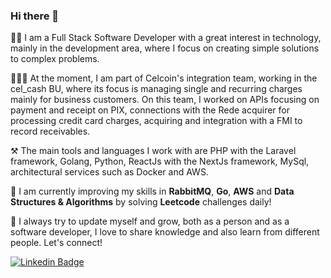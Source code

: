 ### Hi there 👋

🙋‍♂️ I am a Full Stack Software Developer with a great interest in technology, mainly in the development area, where I focus on creating simple solutions to complex problems.

👨🏻‍💻 At the moment, I am part of Celcoin's integration team, working in the cel_cash BU, where its focus is managing single and recurring charges mainly for business customers. On this team, I worked on APIs focusing on payment and receipt on PIX, connections with the Rede acquirer for processing credit card charges, acquiring and integration with a FMI to record receivables.

⚒️ The main tools and languages I work with are PHP with the Laravel framework, Golang, Python, ReactJs with the NextJs framework, MySql, architectural services such as Docker and AWS.

🌱 I am currently improving my skills in **RabbitMQ**, **Go**, **AWS** and **Data Structures & Algorithms** by solving **Leetcode** challenges daily!

🚀 I always try to update myself and grow, both as a person and as a software developer, I love to share knowledge and also learn from different people. Let's connect!

[![Linkedin Badge](https://img.shields.io/badge/-LinkedIn-blue?style=flat-square&logo=Linkedin&logoColor=white&link=https://www.linkedin.com/in/fabrício-cosati-973a69180/)](https://www.linkedin.com/in/fabricio-cosati/)
